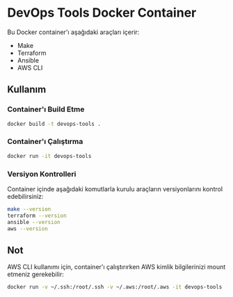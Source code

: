 # DevOps Tools Docker Container

Bu Docker container'ı aşağıdaki araçları içerir:
- Make
- Terraform
- Ansible
- AWS CLI

## Kullanım

### Container'ı Build Etme

```bash
docker build -t devops-tools .
```

### Container'ı Çalıştırma

```bash
docker run -it devops-tools
```

### Versiyon Kontrolleri

Container içinde aşağıdaki komutlarla kurulu araçların versiyonlarını kontrol edebilirsiniz:

```bash
make --version
terraform --version
ansible --version
aws --version
```

## Not

AWS CLI kullanımı için, container'ı çalıştırırken AWS kimlik bilgilerinizi mount etmeniz gerekebilir:

```bash
docker run -v ~/.ssh:/root/.ssh -v ~/.aws:/root/.aws -it devops-tools
``` 
